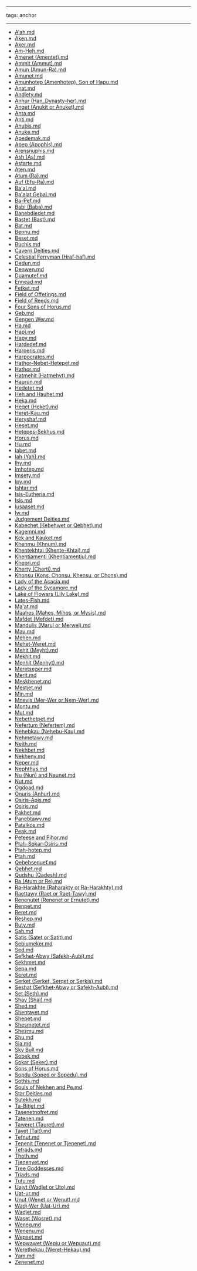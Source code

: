 
---
tags: anchor
___

- [A'ah.md](A'ah.md)
- [Aken.md](Aken.md)
- [Aker.md](Aker.md)
- [Am-Heh.md](Am-Heh.md)
- [Amenet (Amentet).md](Amenet%20(Amentet).md)
- [Ammit (Ammut).md](Ammit%20(Ammut).md)
- [Amun (Amun-Ra).md](Amun%20(Amun-Ra).md)
- [Amunet.md](Amunet.md)
- [Amunhotep (Amenhotep), Son of Hapu.md](Amunhotep%20(Amenhotep),%20Son%20of%20Hapu.md)
- [Anat.md](Anat.md)
- [Andjety.md](Andjety.md)
- [Anhur (Han_Dynasty-her).md](Anhur%20(Han_Dynasty-her).md)
- [Anqet (Anukit or Anuket).md](Anqet%20(Anukit%20or%20Anuket).md)
- [Anta.md](Anta.md)
- [Anti.md](Anti.md)
- [Anubis.md](Anubis.md)
- [Anuke.md](Anuke.md)
- [Apedemak.md](Apedemak.md)
- [Apep (Apophis).md](Apep%20(Apophis).md)
- [Arensnuphis.md](Arensnuphis.md)
- [Ash (As).md](Ash%20(As).md)
- [Astarte.md](Astarte.md)
- [Aten.md](Aten.md)
- [Atum (Ra).md](Atum%20(Ra).md)
- [Auf (Efu-Ra).md](Auf%20(Efu-Ra).md)
- [Ba'al.md](Ba'al.md)
- [Ba'alat Gebal.md](Ba'alat%20Gebal.md)
- [Ba-Pef.md](Ba-Pef.md)
- [Babi (Baba).md](Babi%20(Baba).md)
- [Banebdjedet.md](Banebdjedet.md)
- [Bastet (Bast).md](Bastet%20(Bast).md)
- [Bat.md](Bat.md)
- [Bennu.md](Bennu.md)
- [Beset.md](Beset.md)
- [Buchis.md](Buchis.md)
- [Cavern Deities.md](Cavern%20Deities.md)
- [Celestial Ferryman (Hraf-haf).md](Celestial%20Ferryman%20(Hraf-haf).md)
- [Dedun.md](Dedun.md)
- [Denwen.md](Denwen.md)
- [Duamutef.md](Duamutef.md)
- [Ennead.md](Ennead.md)
- [Fetket.md](Fetket.md)
- [Field of Offerings.md](Field%20of%20Offerings.md)
- [Field of Reeds.md](Field%20of%20Reeds.md)
- [Four Sons of Horus.md](Four%20Sons%20of%20Horus.md)
- [Geb.md](Geb.md)
- [Gengen Wer.md](Gengen%20Wer.md)
- [Ha.md](Ha.md)
- [Hapi.md](Hapi.md)
- [Hapy.md](Hapy.md)
- [Hardedef.md](Hardedef.md)
- [Haroeris.md](Haroeris.md)
- [Harpocrates.md](Harpocrates.md)
- [Hathor-Nebet-Hetepet.md](Hathor-Nebet-Hetepet.md)
- [Hathor.md](Hathor.md)
- [Hatmehit (Hatmehyt).md](Hatmehit%20(Hatmehyt).md)
- [Haurun.md](Haurun.md)
- [Hedetet.md](Hedetet.md)
- [Heh and Hauhet.md](Heh%20and%20Hauhet.md)
- [Heka.md](Heka.md)
- [Heqet (Heket).md](Heqet%20(Heket).md)
- [Heret-Kau.md](Heret-Kau.md)
- [Heryshaf.md](Heryshaf.md)
- [Heset.md](Heset.md)
- [Hetepes-Sekhus.md](Hetepes-Sekhus.md)
- [Horus.md](Horus.md)
- [Hu.md](Hu.md)
- [Iabet.md](Iabet.md)
- [Iah (Yah).md](Iah%20(Yah).md)
- [Ihy.md](Ihy.md)
- [Imhotep.md](Imhotep.md)
- [Imsety.md](Imsety.md)
- [Ipy.md](Ipy.md)
- [Ishtar.md](Ishtar.md)
- [Isis-Eutheria.md](Isis-Eutheria.md)
- [Isis.md](Isis.md)
- [Iusaaset.md](Iusaaset.md)
- [Iw.md](Iw.md)
- [Judgement Deities.md](Judgement%20Deities.md)
- [Kabechet (Kebehwet or Qebhet).md](Kabechet%20(Kebehwet%20or%20Qebhet).md)
- [Kagemni.md](Kagemni.md)
- [Kek and Kauket.md](Kek%20and%20Kauket.md)
- [Khenmu (Khnum).md](Khenmu%20(Khnum).md)
- [Khentekhtai (Khente-Khtai).md](Khentekhtai%20(Khente-Khtai).md)
- [Khentiamenti (Khentiamentiu).md](Khentiamenti%20(Khentiamentiu).md)
- [Khepri.md](Khepri.md)
- [Kherty (Cherti).md](Kherty%20(Cherti).md)
- [Khonsu (Kons, Chonsu, Khensu, or Chons).md](Khonsu%20(Kons,%20Chonsu,%20Khensu,%20or%20Chons).md)
- [Lady of the Acacia.md](Lady%20of%20the%20Acacia.md)
- [Lady of the Sycamore.md](Lady%20of%20the%20Sycamore.md)
- [Lake of Flowers (Lily Lake).md](Lake%20of%20Flowers%20(Lily%20Lake).md)
- [Lates-Fish.md](Lates-Fish.md)
- [Ma'at.md](Ma'at.md)
- [Maahes (Mahes, Mihos, or Mysis).md](Maahes%20(Mahes,%20Mihos,%20or%20Mysis).md)
- [Mafdet (Mefdet).md](Mafdet%20(Mefdet).md)
- [Mandulis (Marul or Merwel).md](Mandulis%20(Marul%20or%20Merwel).md)
- [Mau.md](Mau.md)
- [Mehen.md](Mehen.md)
- [Mehet-Weret.md](Mehet-Weret.md)
- [Mehit (Meyht).md](Mehit%20(Meyht).md)
- [Mekhit.md](Mekhit.md)
- [Menhit (Menhyt).md](Menhit%20(Menhyt).md)
- [Meretseger.md](Meretseger.md)
- [Merit.md](Merit.md)
- [Meskhenet.md](Meskhenet.md)
- [Mestjet.md](Mestjet.md)
- [Min.md](Min.md)
- [Mnevis (Mer-Wer or Nem-Wer).md](Mnevis%20(Mer-Wer%20or%20Nem-Wer).md)
- [Montu.md](Montu.md)
- [Mut.md](Mut.md)
- [Nebethetpet.md](Nebethetpet.md)
- [Nefertum (Nefertem).md](Nefertum%20(Nefertem).md)
- [Nehebkau (Nehebu-Kau).md](Nehebkau%20(Nehebu-Kau).md)
- [Nehmetawy.md](Nehmetawy.md)
- [Neith.md](Neith.md)
- [Nekhbet.md](Nekhbet.md)
- [Nekheny.md](Nekheny.md)
- [Neper.md](Neper.md)
- [Nephthys.md](Nephthys.md)
- [Nu (Nun) and Naunet.md](Nu%20(Nun)%20and%20Naunet.md)
- [Nut.md](Nut.md)
- [Ogdoad.md](Ogdoad.md)
- [Onuris (Anhur).md](Onuris%20(Anhur).md)
- [Osiris-Apis.md](Osiris-Apis.md)
- [Osiris.md](Osiris.md)
- [Pakhet.md](Pakhet.md)
- [Panebtawy.md](Panebtawy.md)
- [Pataikos.md](Pataikos.md)
- [Peak.md](Peak.md)
- [Peteese and Pihor.md](Peteese%20and%20Pihor.md)
- [Ptah-Sokar-Osiris.md](Ptah-Sokar-Osiris.md)
- [Ptah-hotep.md](Ptah-hotep.md)
- [Ptah.md](Ptah.md)
- [Qebehsenuef.md](Qebehsenuef.md)
- [Qebhet.md](Qebhet.md)
- [Qudshu (Qadesh).md](Qudshu%20(Qadesh).md)
- [Ra (Atum or Re).md](Ra%20(Atum%20or%20Re).md)
- [Ra-Harakhte (Raharakty or Ra-Harakhty).md](Ra-Harakhte%20(Raharakty%20or%20Ra-Harakhty).md)
- [Raettawy (Raet or Raet-Tawy).md](Raettawy%20(Raet%20or%20Raet-Tawy).md)
- [Renenutet (Renenet or Ernutet).md](Renenutet%20(Renenet%20or%20Ernutet).md)
- [Renpet.md](Renpet.md)
- [Reret.md](Reret.md)
- [Reshep.md](Reshep.md)
- [Ruty.md](Ruty.md)
- [Sah.md](Sah.md)
- [Satis (Satet or Satit).md](Satis%20(Satet%20or%20Satit).md)
- [Sebiumeker.md](Sebiumeker.md)
- [Sed.md](Sed.md)
- [Sefkhet-Abwy (Safekh-Aubi).md](Sefkhet-Abwy%20(Safekh-Aubi).md)
- [Sekhmet.md](Sekhmet.md)
- [Sepa.md](Sepa.md)
- [Seret.md](Seret.md)
- [Serket (Serket, Serqet or Serkis).md](Serket%20(Serket,%20Serqet%20or%20Serkis).md)
- [Seshat (Sefkhet-Abwy or Safekh-Aubi).md](Seshat%20(Sefkhet-Abwy%20or%20Safekh-Aubi).md)
- [Set (Seth).md](Set%20(Seth).md)
- [Shay (Shai).md](Shay%20(Shai).md)
- [Shed.md](Shed.md)
- [Shentayet.md](Shentayet.md)
- [Shepet.md](Shepet.md)
- [Shesmetet.md](Shesmetet.md)
- [Shezmu.md](Shezmu.md)
- [Shu.md](Shu.md)
- [Sia.md](Sia.md)
- [Sky Bull.md](Sky%20Bull.md)
- [Sobek.md](Sobek.md)
- [Sokar (Seker).md](Sokar%20(Seker).md)
- [Sons of Horus.md](Sons%20of%20Horus.md)
- [Sopdu (Soped or Sopedu).md](Sopdu%20(Soped%20or%20Sopedu).md)
- [Sothis.md](Sothis.md)
- [Souls of Nekhen and Pe.md](Souls%20of%20Nekhen%20and%20Pe.md)
- [Star Deities.md](Star%20Deities.md)
- [Sutekh.md](Sutekh.md)
- [Ta-Bitjet.md](Ta-Bitjet.md)
- [Tasenetnofret.md](Tasenetnofret.md)
- [Tatenen.md](Tatenen.md)
- [Taweret (Tauret).md](Taweret%20(Tauret).md)
- [Tayet (Tait).md](Tayet%20(Tait).md)
- [Tefnut.md](Tefnut.md)
- [Tenenit (Tenenet or Tjenenet).md](Tenenit%20(Tenenet%20or%20Tjenenet).md)
- [Tetrads.md](Tetrads.md)
- [Thoth.md](Thoth.md)
- [Tjenenyet.md](Tjenenyet.md)
- [Tree Goddesses.md](Tree%20Goddesses.md)
- [Triads.md](Triads.md)
- [Tutu.md](Tutu.md)
- [Uajyt (Wadjet or Uto).md](Uajyt%20(Wadjet%20or%20Uto).md)
- [Uat-ur.md](Uat-ur.md)
- [Unut (Wenet or Wenut).md](Unut%20(Wenet%20or%20Wenut).md)
- [Wadj-Wer (Uat-Ur).md](Wadj-Wer%20(Uat-Ur).md)
- [Wadjet.md](Wadjet.md)
- [Waset (Wosret).md](Waset%20(Wosret).md)
- [Weneg.md](Weneg.md)
- [Wenenu.md](Wenenu.md)
- [Wepset.md](Wepset.md)
- [Wepwawet (Wepiu or Wepuaut).md](Wepwawet%20(Wepiu%20or%20Wepuaut).md)
- [Werethekau (Weret-Hekau).md](Werethekau%20(Weret-Hekau).md)
- [Yam.md](Yam.md)
- [Zenenet.md](Zenenet.md)
